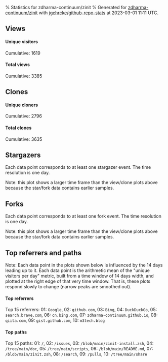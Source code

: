 % Statistics for zdharma-continuum/zinit
% Generated for [zdharma-continuum/zinit](https://github.com/zdharma-continuum/zinit) with [jgehrcke/github-repo-stats](https://github.com/jgehrcke/github-repo-stats) at 2023-03-01 11:11 UTC.


## Views

#### Unique visitors
<div id="chart_views_unique" class="full-width-chart"></div>

Cumulative: 1619

#### Total views
<div id="chart_views_total" class="full-width-chart"></div>

Cumulative: 3385

<div class="pagebreak-for-print"> </div>

## Clones

#### Unique cloners
<div id="chart_clones_unique" class="full-width-chart"></div>

Cumulative: 2796

#### Total clones
<div id="chart_clones_total" class="full-width-chart"></div>

Cumulative: 3635



<div class="pagebreak-for-print"> </div>



## Stargazers

Each data point corresponds to at least one stargazer event.
The time resolution is one day.

<div id="chart_stargazers" class="full-width-chart"></div>


Note: this plot shows a larger time frame than the view/clone plots above because the star/fork data contains earlier samples.



## Forks

Each data point corresponds to at least one fork event.
The time resolution is one day.

<div id="chart_forks" class="full-width-chart"></div>


Note: this plot shows a larger time frame than the view/clone plots above because the star/fork data contains earlier samples.



<div class="pagebreak-for-print"> </div>



## Top referrers and paths


Note: Each data point in the plots shown below is influenced by the 14 days
leading up to it. Each data point is the arithmetic mean of the "unique
visitors per day" metric, built from a time window of 14 days width, and
plotted at the right edge of that very time window. That is, these plots
respond slowly to change (narrow peaks are smoothed out).




#### Top referrers


<div id="chart_referrers_top_n_alltime" class="full-width-chart"></div>

Top 15 referrers: 01: `Google`, 02: `github.com`, 03: `Bing`, 04: `DuckDuckGo`, 05: `search.brave.com`, 06: `cn.bing.com`, 07: `zdharma-continuum.github.io`, 08: `qiita.com`, 09: `gist.github.com`, 10: `m3tech.blog`





#### Top paths


<div id="chart_paths_top_n_alltime" class="full-width-chart"></div>

Top 15 paths: 01: `/`, 02: `/issues`, 03: `/blob/main/zinit-install.zsh`, 04: `/tree/main/doc`, 05: `/tree/main/scripts`, 06: `/blob/main/README.md`, 07: `/blob/main/zinit.zsh`, 08: `/search`, 09: `/pulls`, 10: `/tree/main/share`


<script type="text/javascript">
    vegaEmbed('#chart_views_unique', {"$schema": "https://vega.github.io/schema/vega-lite/v4.17.0.json", "config": {"arc": {"fill": "#1b1e23"}, "area": {"fill": "#1b1e23"}, "axisBottom": {"domainColor": "#a9b4c4", "gridColor": "#a9b4c4", "labelColor": "#1b1e23", "labelFont": "relative-mono-11-pitch-pro, Menlo, monospace", "tickColor": "#a9b4c4", "titleColor": "#1b1e23", "titleFont": "relative-mono-11-pitch-pro, Menlo, monospace"}, "axisLeft": {"domainColor": "#a9b4c4", "gridColor": "#a9b4c4", "labelColor": "#1b1e23", "labelFont": "relative-mono-11-pitch-pro, Menlo, monospace", "tickColor": "#a9b4c4", "titleColor": "#1b1e23", "titleFont": "relative-mono-11-pitch-pro, Menlo, monospace"}, "axisX": {"grid": false}, "axisY": {"grid": false, "labelBound": true}, "background": "#FFFFFF", "group": {"fill": "#FFFFFF"}, "header": {"fontWeight": 400, "labelFont": "relative-mono-11-pitch-pro, Menlo, monospace", "titleFont": "relative-mono-11-pitch-pro, Menlo, monospace"}, "legend": {"labelFont": "relative-mono-11-pitch-pro, Menlo, monospace", "symbolSize": 200, "symbolType": "circle", "titleFont": "relative-mono-11-pitch-pro, Menlo, monospace"}, "line": {"color": "#1b1e23", "stroke": "#1b1e23"}, "path": {"stroke": "#1b1e23"}, "point": {"color": "#1b1e23", "cursor": "pointer", "filled": true, "size": 20}, "range": {"category": ["#85a2f7", "#ea9755", "#7eb36a", "#f07071", "#bc85d9", "#e587b6", "#a9b4c4", "#d4c05e", "#64b9c4"]}, "style": {"bar": {"fill": "#1b1e23"}, "text": {"font": "relative-mono-11-pitch-pro, Menlo, monospace", "fontWeight": 400}}, "symbol": {"shape": "circle"}, "title": {"anchor": "start", "font": "relative-mono-11-pitch-pro, Menlo, monospace", "fontWeight": 400}, "trail": {"color": "#1b1e23", "stroke": "#1b1e23"}, "view": {"stroke": null}}, "data": {"name": "data-5229a93c6b189cdb6a1762959af8db6c"}, "datasets": {"data-5229a93c6b189cdb6a1762959af8db6c": [{"time": "2023-02-15T00:00:00+00:00", "views_total": 115, "views_unique": 60}, {"time": "2023-02-16T00:00:00+00:00", "views_total": 232, "views_unique": 126}, {"time": "2023-02-17T00:00:00+00:00", "views_total": 379, "views_unique": 131}, {"time": "2023-02-18T00:00:00+00:00", "views_total": 194, "views_unique": 102}, {"time": "2023-02-19T00:00:00+00:00", "views_total": 198, "views_unique": 87}, {"time": "2023-02-20T00:00:00+00:00", "views_total": 257, "views_unique": 126}, {"time": "2023-02-21T00:00:00+00:00", "views_total": 205, "views_unique": 121}, {"time": "2023-02-22T00:00:00+00:00", "views_total": 247, "views_unique": 134}, {"time": "2023-02-23T00:00:00+00:00", "views_total": 256, "views_unique": 121}, {"time": "2023-02-24T00:00:00+00:00", "views_total": 245, "views_unique": 118}, {"time": "2023-02-25T00:00:00+00:00", "views_total": 279, "views_unique": 92}, {"time": "2023-02-26T00:00:00+00:00", "views_total": 147, "views_unique": 81}, {"time": "2023-02-27T00:00:00+00:00", "views_total": 225, "views_unique": 122}, {"time": "2023-02-28T00:00:00+00:00", "views_total": 252, "views_unique": 134}, {"time": "2023-03-01T00:00:00+00:00", "views_total": 154, "views_unique": 64}]}, "encoding": {"tooltip": [{"field": "views_unique", "format": ".1f", "title": "views (u)", "type": "quantitative"}, {"field": "time", "format": "%B %e, %Y", "title": "date", "type": "temporal"}], "x": {"axis": {"labelAngle": 25}, "field": "time", "scale": {"domain": ["2023-02-15", "2023-03-01"]}, "timeUnit": "yearmonthdate", "title": "date", "type": "temporal"}, "y": {"axis": {}, "field": "views_unique", "scale": {"domain": [0, 147.4], "type": "linear", "zero": true}, "title": "unique views per day", "type": "quantitative"}}, "height": 200, "mark": {"point": true, "type": "line"}, "padding": 10, "width": "container"}, {"actions": false, "renderer": "svg"}).catch(console.error);
vegaEmbed('#chart_views_total', {"$schema": "https://vega.github.io/schema/vega-lite/v4.17.0.json", "config": {"arc": {"fill": "#1b1e23"}, "area": {"fill": "#1b1e23"}, "axisBottom": {"domainColor": "#a9b4c4", "gridColor": "#a9b4c4", "labelColor": "#1b1e23", "labelFont": "relative-mono-11-pitch-pro, Menlo, monospace", "tickColor": "#a9b4c4", "titleColor": "#1b1e23", "titleFont": "relative-mono-11-pitch-pro, Menlo, monospace"}, "axisLeft": {"domainColor": "#a9b4c4", "gridColor": "#a9b4c4", "labelColor": "#1b1e23", "labelFont": "relative-mono-11-pitch-pro, Menlo, monospace", "tickColor": "#a9b4c4", "titleColor": "#1b1e23", "titleFont": "relative-mono-11-pitch-pro, Menlo, monospace"}, "axisX": {"grid": false}, "axisY": {"grid": false, "labelBound": true}, "background": "#FFFFFF", "group": {"fill": "#FFFFFF"}, "header": {"fontWeight": 400, "labelFont": "relative-mono-11-pitch-pro, Menlo, monospace", "titleFont": "relative-mono-11-pitch-pro, Menlo, monospace"}, "legend": {"labelFont": "relative-mono-11-pitch-pro, Menlo, monospace", "symbolSize": 200, "symbolType": "circle", "titleFont": "relative-mono-11-pitch-pro, Menlo, monospace"}, "line": {"color": "#1b1e23", "stroke": "#1b1e23"}, "path": {"stroke": "#1b1e23"}, "point": {"color": "#1b1e23", "cursor": "pointer", "filled": true, "size": 20}, "range": {"category": ["#85a2f7", "#ea9755", "#7eb36a", "#f07071", "#bc85d9", "#e587b6", "#a9b4c4", "#d4c05e", "#64b9c4"]}, "style": {"bar": {"fill": "#1b1e23"}, "text": {"font": "relative-mono-11-pitch-pro, Menlo, monospace", "fontWeight": 400}}, "symbol": {"shape": "circle"}, "title": {"anchor": "start", "font": "relative-mono-11-pitch-pro, Menlo, monospace", "fontWeight": 400}, "trail": {"color": "#1b1e23", "stroke": "#1b1e23"}, "view": {"stroke": null}}, "data": {"name": "data-5229a93c6b189cdb6a1762959af8db6c"}, "datasets": {"data-5229a93c6b189cdb6a1762959af8db6c": [{"time": "2023-02-15T00:00:00+00:00", "views_total": 115, "views_unique": 60}, {"time": "2023-02-16T00:00:00+00:00", "views_total": 232, "views_unique": 126}, {"time": "2023-02-17T00:00:00+00:00", "views_total": 379, "views_unique": 131}, {"time": "2023-02-18T00:00:00+00:00", "views_total": 194, "views_unique": 102}, {"time": "2023-02-19T00:00:00+00:00", "views_total": 198, "views_unique": 87}, {"time": "2023-02-20T00:00:00+00:00", "views_total": 257, "views_unique": 126}, {"time": "2023-02-21T00:00:00+00:00", "views_total": 205, "views_unique": 121}, {"time": "2023-02-22T00:00:00+00:00", "views_total": 247, "views_unique": 134}, {"time": "2023-02-23T00:00:00+00:00", "views_total": 256, "views_unique": 121}, {"time": "2023-02-24T00:00:00+00:00", "views_total": 245, "views_unique": 118}, {"time": "2023-02-25T00:00:00+00:00", "views_total": 279, "views_unique": 92}, {"time": "2023-02-26T00:00:00+00:00", "views_total": 147, "views_unique": 81}, {"time": "2023-02-27T00:00:00+00:00", "views_total": 225, "views_unique": 122}, {"time": "2023-02-28T00:00:00+00:00", "views_total": 252, "views_unique": 134}, {"time": "2023-03-01T00:00:00+00:00", "views_total": 154, "views_unique": 64}]}, "encoding": {"tooltip": [{"field": "views_total", "format": ".1f", "title": "views (t)", "type": "quantitative"}, {"field": "time", "format": "%B %e, %Y", "title": "date", "type": "temporal"}], "x": {"axis": {"labelAngle": 25}, "field": "time", "scale": {"domain": ["2023-02-15", "2023-03-01"]}, "timeUnit": "yearmonthdate", "title": "date", "type": "temporal"}, "y": {"axis": {"values": [1, 10, 50, 100, 500, 1000, 5000, 10000]}, "field": "views_total", "scale": {"domain": [0, 416.90000000000003], "type": "symlog", "zero": true}, "title": "total views per day", "type": "quantitative"}}, "height": 200, "mark": {"point": true, "type": "line"}, "padding": 10, "width": "container"}, {"actions": false, "renderer": "svg"}).catch(console.error);
vegaEmbed('#chart_clones_unique', {"$schema": "https://vega.github.io/schema/vega-lite/v4.17.0.json", "config": {"arc": {"fill": "#1b1e23"}, "area": {"fill": "#1b1e23"}, "axisBottom": {"domainColor": "#a9b4c4", "gridColor": "#a9b4c4", "labelColor": "#1b1e23", "labelFont": "relative-mono-11-pitch-pro, Menlo, monospace", "tickColor": "#a9b4c4", "titleColor": "#1b1e23", "titleFont": "relative-mono-11-pitch-pro, Menlo, monospace"}, "axisLeft": {"domainColor": "#a9b4c4", "gridColor": "#a9b4c4", "labelColor": "#1b1e23", "labelFont": "relative-mono-11-pitch-pro, Menlo, monospace", "tickColor": "#a9b4c4", "titleColor": "#1b1e23", "titleFont": "relative-mono-11-pitch-pro, Menlo, monospace"}, "axisX": {"grid": false}, "axisY": {"grid": false, "labelBound": true}, "background": "#FFFFFF", "group": {"fill": "#FFFFFF"}, "header": {"fontWeight": 400, "labelFont": "relative-mono-11-pitch-pro, Menlo, monospace", "titleFont": "relative-mono-11-pitch-pro, Menlo, monospace"}, "legend": {"labelFont": "relative-mono-11-pitch-pro, Menlo, monospace", "symbolSize": 200, "symbolType": "circle", "titleFont": "relative-mono-11-pitch-pro, Menlo, monospace"}, "line": {"color": "#1b1e23", "stroke": "#1b1e23"}, "path": {"stroke": "#1b1e23"}, "point": {"color": "#1b1e23", "cursor": "pointer", "filled": true, "size": 20}, "range": {"category": ["#85a2f7", "#ea9755", "#7eb36a", "#f07071", "#bc85d9", "#e587b6", "#a9b4c4", "#d4c05e", "#64b9c4"]}, "style": {"bar": {"fill": "#1b1e23"}, "text": {"font": "relative-mono-11-pitch-pro, Menlo, monospace", "fontWeight": 400}}, "symbol": {"shape": "circle"}, "title": {"anchor": "start", "font": "relative-mono-11-pitch-pro, Menlo, monospace", "fontWeight": 400}, "trail": {"color": "#1b1e23", "stroke": "#1b1e23"}, "view": {"stroke": null}}, "data": {"name": "data-5ae59d70629a2e0a66dd1458bf6cb7f2"}, "datasets": {"data-5ae59d70629a2e0a66dd1458bf6cb7f2": [{"clones_total": 156, "clones_unique": 124, "time": "2023-02-15T00:00:00+00:00"}, {"clones_total": 235, "clones_unique": 191, "time": "2023-02-16T00:00:00+00:00"}, {"clones_total": 316, "clones_unique": 232, "time": "2023-02-17T00:00:00+00:00"}, {"clones_total": 255, "clones_unique": 190, "time": "2023-02-18T00:00:00+00:00"}, {"clones_total": 201, "clones_unique": 157, "time": "2023-02-19T00:00:00+00:00"}, {"clones_total": 324, "clones_unique": 217, "time": "2023-02-20T00:00:00+00:00"}, {"clones_total": 252, "clones_unique": 203, "time": "2023-02-21T00:00:00+00:00"}, {"clones_total": 304, "clones_unique": 238, "time": "2023-02-22T00:00:00+00:00"}, {"clones_total": 269, "clones_unique": 213, "time": "2023-02-23T00:00:00+00:00"}, {"clones_total": 242, "clones_unique": 194, "time": "2023-02-24T00:00:00+00:00"}, {"clones_total": 270, "clones_unique": 193, "time": "2023-02-25T00:00:00+00:00"}, {"clones_total": 220, "clones_unique": 148, "time": "2023-02-26T00:00:00+00:00"}, {"clones_total": 247, "clones_unique": 203, "time": "2023-02-27T00:00:00+00:00"}, {"clones_total": 231, "clones_unique": 198, "time": "2023-02-28T00:00:00+00:00"}, {"clones_total": 113, "clones_unique": 95, "time": "2023-03-01T00:00:00+00:00"}]}, "encoding": {"tooltip": [{"field": "clones_unique", "format": ".1f", "title": "clones (u)", "type": "quantitative"}, {"field": "time", "format": "%B %e, %Y", "title": "date", "type": "temporal"}], "x": {"axis": {"labelAngle": 25}, "field": "time", "scale": {"domain": ["2023-02-15", "2023-03-01"]}, "timeUnit": "yearmonthdate", "title": "date", "type": "temporal"}, "y": {"axis": {"values": [1, 10, 50, 100, 500, 1000, 5000, 10000]}, "field": "clones_unique", "scale": {"domain": [0, 261.8], "type": "symlog", "zero": true}, "title": "unique clones per day", "type": "quantitative"}}, "height": 200, "mark": {"point": true, "type": "line"}, "padding": 10, "width": "container"}, {"actions": false, "renderer": "svg"}).catch(console.error);
vegaEmbed('#chart_clones_total', {"$schema": "https://vega.github.io/schema/vega-lite/v4.17.0.json", "config": {"arc": {"fill": "#1b1e23"}, "area": {"fill": "#1b1e23"}, "axisBottom": {"domainColor": "#a9b4c4", "gridColor": "#a9b4c4", "labelColor": "#1b1e23", "labelFont": "relative-mono-11-pitch-pro, Menlo, monospace", "tickColor": "#a9b4c4", "titleColor": "#1b1e23", "titleFont": "relative-mono-11-pitch-pro, Menlo, monospace"}, "axisLeft": {"domainColor": "#a9b4c4", "gridColor": "#a9b4c4", "labelColor": "#1b1e23", "labelFont": "relative-mono-11-pitch-pro, Menlo, monospace", "tickColor": "#a9b4c4", "titleColor": "#1b1e23", "titleFont": "relative-mono-11-pitch-pro, Menlo, monospace"}, "axisX": {"grid": false}, "axisY": {"grid": false, "labelBound": true}, "background": "#FFFFFF", "group": {"fill": "#FFFFFF"}, "header": {"fontWeight": 400, "labelFont": "relative-mono-11-pitch-pro, Menlo, monospace", "titleFont": "relative-mono-11-pitch-pro, Menlo, monospace"}, "legend": {"labelFont": "relative-mono-11-pitch-pro, Menlo, monospace", "symbolSize": 200, "symbolType": "circle", "titleFont": "relative-mono-11-pitch-pro, Menlo, monospace"}, "line": {"color": "#1b1e23", "stroke": "#1b1e23"}, "path": {"stroke": "#1b1e23"}, "point": {"color": "#1b1e23", "cursor": "pointer", "filled": true, "size": 20}, "range": {"category": ["#85a2f7", "#ea9755", "#7eb36a", "#f07071", "#bc85d9", "#e587b6", "#a9b4c4", "#d4c05e", "#64b9c4"]}, "style": {"bar": {"fill": "#1b1e23"}, "text": {"font": "relative-mono-11-pitch-pro, Menlo, monospace", "fontWeight": 400}}, "symbol": {"shape": "circle"}, "title": {"anchor": "start", "font": "relative-mono-11-pitch-pro, Menlo, monospace", "fontWeight": 400}, "trail": {"color": "#1b1e23", "stroke": "#1b1e23"}, "view": {"stroke": null}}, "data": {"name": "data-5ae59d70629a2e0a66dd1458bf6cb7f2"}, "datasets": {"data-5ae59d70629a2e0a66dd1458bf6cb7f2": [{"clones_total": 156, "clones_unique": 124, "time": "2023-02-15T00:00:00+00:00"}, {"clones_total": 235, "clones_unique": 191, "time": "2023-02-16T00:00:00+00:00"}, {"clones_total": 316, "clones_unique": 232, "time": "2023-02-17T00:00:00+00:00"}, {"clones_total": 255, "clones_unique": 190, "time": "2023-02-18T00:00:00+00:00"}, {"clones_total": 201, "clones_unique": 157, "time": "2023-02-19T00:00:00+00:00"}, {"clones_total": 324, "clones_unique": 217, "time": "2023-02-20T00:00:00+00:00"}, {"clones_total": 252, "clones_unique": 203, "time": "2023-02-21T00:00:00+00:00"}, {"clones_total": 304, "clones_unique": 238, "time": "2023-02-22T00:00:00+00:00"}, {"clones_total": 269, "clones_unique": 213, "time": "2023-02-23T00:00:00+00:00"}, {"clones_total": 242, "clones_unique": 194, "time": "2023-02-24T00:00:00+00:00"}, {"clones_total": 270, "clones_unique": 193, "time": "2023-02-25T00:00:00+00:00"}, {"clones_total": 220, "clones_unique": 148, "time": "2023-02-26T00:00:00+00:00"}, {"clones_total": 247, "clones_unique": 203, "time": "2023-02-27T00:00:00+00:00"}, {"clones_total": 231, "clones_unique": 198, "time": "2023-02-28T00:00:00+00:00"}, {"clones_total": 113, "clones_unique": 95, "time": "2023-03-01T00:00:00+00:00"}]}, "encoding": {"tooltip": [{"field": "clones_total", "format": ".1f", "title": "clones (t)", "type": "quantitative"}, {"field": "time", "format": "%B %e, %Y", "title": "date", "type": "temporal"}], "x": {"axis": {"labelAngle": 25}, "field": "time", "scale": {"domain": ["2023-02-15", "2023-03-01"]}, "timeUnit": "yearmonthdate", "title": "date", "type": "temporal"}, "y": {"axis": {"values": [1, 10, 50, 100, 500, 1000, 5000, 10000]}, "field": "clones_total", "scale": {"domain": [0, 356.40000000000003], "type": "symlog", "zero": true}, "title": "total clones per day", "type": "quantitative"}}, "height": 200, "mark": {"point": true, "type": "line"}, "padding": 10, "width": "container"}, {"actions": false, "renderer": "svg"}).catch(console.error);
vegaEmbed('#chart_stargazers', {"$schema": "https://vega.github.io/schema/vega-lite/v4.17.0.json", "config": {"arc": {"fill": "#1b1e23"}, "area": {"fill": "#1b1e23"}, "axisBottom": {"domainColor": "#a9b4c4", "gridColor": "#a9b4c4", "labelColor": "#1b1e23", "labelFont": "relative-mono-11-pitch-pro, Menlo, monospace", "tickColor": "#a9b4c4", "titleColor": "#1b1e23", "titleFont": "relative-mono-11-pitch-pro, Menlo, monospace"}, "axisLeft": {"domainColor": "#a9b4c4", "gridColor": "#a9b4c4", "labelColor": "#1b1e23", "labelFont": "relative-mono-11-pitch-pro, Menlo, monospace", "tickColor": "#a9b4c4", "titleColor": "#1b1e23", "titleFont": "relative-mono-11-pitch-pro, Menlo, monospace"}, "axisX": {"grid": false}, "axisY": {"grid": false}, "background": "#FFFFFF", "group": {"fill": "#FFFFFF"}, "header": {"fontWeight": 400, "labelFont": "relative-mono-11-pitch-pro, Menlo, monospace", "titleFont": "relative-mono-11-pitch-pro, Menlo, monospace"}, "legend": {"labelFont": "relative-mono-11-pitch-pro, Menlo, monospace", "symbolSize": 200, "symbolType": "circle", "titleFont": "relative-mono-11-pitch-pro, Menlo, monospace"}, "line": {"color": "#1b1e23", "stroke": "#1b1e23"}, "path": {"stroke": "#1b1e23"}, "point": {"color": "#1b1e23", "cursor": "pointer", "filled": true, "size": 50}, "range": {"category": ["#85a2f7", "#ea9755", "#7eb36a", "#f07071", "#bc85d9", "#e587b6", "#a9b4c4", "#d4c05e", "#64b9c4"]}, "style": {"bar": {"fill": "#1b1e23"}, "text": {"font": "relative-mono-11-pitch-pro, Menlo, monospace", "fontWeight": 400}}, "symbol": {"shape": "circle"}, "title": {"anchor": "start", "font": "relative-mono-11-pitch-pro, Menlo, monospace", "fontWeight": 400}, "trail": {"color": "#1b1e23", "stroke": "#1b1e23"}, "view": {"stroke": null}}, "data": {"name": "data-8c5cd01495cfb1ced24f4a8ad9f99a97"}, "datasets": {"data-8c5cd01495cfb1ced24f4a8ad9f99a97": [{"stars_cumulative": 124, "time": "2021-10-30T00:00:00+00:00"}, {"stars_cumulative": 175, "time": "2021-11-03T20:00:00+00:00"}, {"stars_cumulative": 242, "time": "2021-11-08T16:00:00+00:00"}, {"stars_cumulative": 284, "time": "2021-11-13T12:00:00+00:00"}, {"stars_cumulative": 313, "time": "2021-11-18T08:00:00+00:00"}, {"stars_cumulative": 334, "time": "2021-11-23T04:00:00+00:00"}, {"stars_cumulative": 375, "time": "2021-11-28T00:00:00+00:00"}, {"stars_cumulative": 416, "time": "2021-12-02T20:00:00+00:00"}, {"stars_cumulative": 445, "time": "2021-12-07T16:00:00+00:00"}, {"stars_cumulative": 469, "time": "2021-12-12T12:00:00+00:00"}, {"stars_cumulative": 487, "time": "2021-12-17T08:00:00+00:00"}, {"stars_cumulative": 503, "time": "2021-12-22T04:00:00+00:00"}, {"stars_cumulative": 527, "time": "2021-12-27T00:00:00+00:00"}, {"stars_cumulative": 556, "time": "2021-12-31T20:00:00+00:00"}, {"stars_cumulative": 577, "time": "2022-01-05T16:00:00+00:00"}, {"stars_cumulative": 601, "time": "2022-01-10T12:00:00+00:00"}, {"stars_cumulative": 621, "time": "2022-01-15T08:00:00+00:00"}, {"stars_cumulative": 641, "time": "2022-01-20T04:00:00+00:00"}, {"stars_cumulative": 658, "time": "2022-01-25T00:00:00+00:00"}, {"stars_cumulative": 672, "time": "2022-01-29T20:00:00+00:00"}, {"stars_cumulative": 685, "time": "2022-02-03T16:00:00+00:00"}, {"stars_cumulative": 705, "time": "2022-02-08T12:00:00+00:00"}, {"stars_cumulative": 723, "time": "2022-02-13T08:00:00+00:00"}, {"stars_cumulative": 735, "time": "2022-02-18T04:00:00+00:00"}, {"stars_cumulative": 753, "time": "2022-02-23T00:00:00+00:00"}, {"stars_cumulative": 772, "time": "2022-02-27T20:00:00+00:00"}, {"stars_cumulative": 786, "time": "2022-03-04T16:00:00+00:00"}, {"stars_cumulative": 798, "time": "2022-03-09T12:00:00+00:00"}, {"stars_cumulative": 814, "time": "2022-03-14T08:00:00+00:00"}, {"stars_cumulative": 825, "time": "2022-03-19T04:00:00+00:00"}, {"stars_cumulative": 835, "time": "2022-03-24T00:00:00+00:00"}, {"stars_cumulative": 849, "time": "2022-03-28T20:00:00+00:00"}, {"stars_cumulative": 868, "time": "2022-04-02T16:00:00+00:00"}, {"stars_cumulative": 883, "time": "2022-04-07T12:00:00+00:00"}, {"stars_cumulative": 900, "time": "2022-04-12T08:00:00+00:00"}, {"stars_cumulative": 916, "time": "2022-04-17T04:00:00+00:00"}, {"stars_cumulative": 928, "time": "2022-04-22T00:00:00+00:00"}, {"stars_cumulative": 954, "time": "2022-04-26T20:00:00+00:00"}, {"stars_cumulative": 967, "time": "2022-05-01T16:00:00+00:00"}, {"stars_cumulative": 982, "time": "2022-05-06T12:00:00+00:00"}, {"stars_cumulative": 990, "time": "2022-05-11T08:00:00+00:00"}, {"stars_cumulative": 1009, "time": "2022-05-16T04:00:00+00:00"}, {"stars_cumulative": 1025, "time": "2022-05-21T00:00:00+00:00"}, {"stars_cumulative": 1038, "time": "2022-05-25T20:00:00+00:00"}, {"stars_cumulative": 1046, "time": "2022-05-30T16:00:00+00:00"}, {"stars_cumulative": 1057, "time": "2022-06-04T12:00:00+00:00"}, {"stars_cumulative": 1070, "time": "2022-06-09T08:00:00+00:00"}, {"stars_cumulative": 1078, "time": "2022-06-14T04:00:00+00:00"}, {"stars_cumulative": 1090, "time": "2022-06-19T00:00:00+00:00"}, {"stars_cumulative": 1104, "time": "2022-06-23T20:00:00+00:00"}, {"stars_cumulative": 1119, "time": "2022-06-28T16:00:00+00:00"}, {"stars_cumulative": 1130, "time": "2022-07-03T12:00:00+00:00"}, {"stars_cumulative": 1142, "time": "2022-07-08T08:00:00+00:00"}, {"stars_cumulative": 1157, "time": "2022-07-13T04:00:00+00:00"}, {"stars_cumulative": 1168, "time": "2022-07-18T00:00:00+00:00"}, {"stars_cumulative": 1176, "time": "2022-07-22T20:00:00+00:00"}, {"stars_cumulative": 1193, "time": "2022-07-27T16:00:00+00:00"}, {"stars_cumulative": 1204, "time": "2022-08-01T12:00:00+00:00"}, {"stars_cumulative": 1215, "time": "2022-08-06T08:00:00+00:00"}, {"stars_cumulative": 1226, "time": "2022-08-11T04:00:00+00:00"}, {"stars_cumulative": 1235, "time": "2022-08-16T00:00:00+00:00"}, {"stars_cumulative": 1245, "time": "2022-08-20T20:00:00+00:00"}, {"stars_cumulative": 1255, "time": "2022-08-25T16:00:00+00:00"}, {"stars_cumulative": 1269, "time": "2022-08-30T12:00:00+00:00"}, {"stars_cumulative": 1283, "time": "2022-09-04T08:00:00+00:00"}, {"stars_cumulative": 1288, "time": "2022-09-09T04:00:00+00:00"}, {"stars_cumulative": 1299, "time": "2022-09-14T00:00:00+00:00"}, {"stars_cumulative": 1309, "time": "2022-09-18T20:00:00+00:00"}, {"stars_cumulative": 1325, "time": "2022-09-23T16:00:00+00:00"}, {"stars_cumulative": 1336, "time": "2022-09-28T12:00:00+00:00"}, {"stars_cumulative": 1345, "time": "2022-10-03T08:00:00+00:00"}, {"stars_cumulative": 1352, "time": "2022-10-08T04:00:00+00:00"}, {"stars_cumulative": 1367, "time": "2022-10-13T00:00:00+00:00"}, {"stars_cumulative": 1377, "time": "2022-10-17T20:00:00+00:00"}, {"stars_cumulative": 1385, "time": "2022-10-22T16:00:00+00:00"}, {"stars_cumulative": 1391, "time": "2022-10-27T12:00:00+00:00"}, {"stars_cumulative": 1403, "time": "2022-11-01T08:00:00+00:00"}, {"stars_cumulative": 1424, "time": "2022-11-06T04:00:00+00:00"}, {"stars_cumulative": 1438, "time": "2022-11-11T00:00:00+00:00"}, {"stars_cumulative": 1453, "time": "2022-11-15T20:00:00+00:00"}, {"stars_cumulative": 1464, "time": "2022-11-20T16:00:00+00:00"}, {"stars_cumulative": 1471, "time": "2022-11-25T12:00:00+00:00"}, {"stars_cumulative": 1480, "time": "2022-11-30T08:00:00+00:00"}, {"stars_cumulative": 1497, "time": "2022-12-05T04:00:00+00:00"}, {"stars_cumulative": 1513, "time": "2022-12-10T00:00:00+00:00"}, {"stars_cumulative": 1517, "time": "2022-12-14T20:00:00+00:00"}, {"stars_cumulative": 1529, "time": "2022-12-19T16:00:00+00:00"}, {"stars_cumulative": 1537, "time": "2022-12-24T12:00:00+00:00"}, {"stars_cumulative": 1544, "time": "2022-12-29T08:00:00+00:00"}, {"stars_cumulative": 1555, "time": "2023-01-03T04:00:00+00:00"}, {"stars_cumulative": 1571, "time": "2023-01-08T00:00:00+00:00"}, {"stars_cumulative": 1578, "time": "2023-01-12T20:00:00+00:00"}, {"stars_cumulative": 1588, "time": "2023-01-17T16:00:00+00:00"}, {"stars_cumulative": 1596, "time": "2023-01-22T12:00:00+00:00"}, {"stars_cumulative": 1607, "time": "2023-01-27T08:00:00+00:00"}, {"stars_cumulative": 1614, "time": "2023-02-01T04:00:00+00:00"}, {"stars_cumulative": 1625, "time": "2023-02-06T00:00:00+00:00"}, {"stars_cumulative": 1636, "time": "2023-02-10T20:00:00+00:00"}, {"stars_cumulative": 1645, "time": "2023-02-15T16:00:00+00:00"}, {"stars_cumulative": 1659, "time": "2023-02-20T12:00:00+00:00"}, {"stars_cumulative": 1668, "time": "2023-02-25T08:00:00+00:00"}]}, "encoding": {"tooltip": [{"field": "stars_cumulative", "format": "d", "title": "stars", "type": "quantitative"}, {"field": "time", "format": "%B %e, %Y", "title": "date", "type": "temporal"}], "x": {"axis": {"labelAngle": 25}, "field": "time", "scale": {"domain": ["2021-10-30", "2023-03-01"]}, "timeUnit": "yearmonthdate", "title": "date", "type": "temporal"}, "y": {"field": "stars_cumulative", "scale": {"domain": [0, 1834.8000000000002], "zero": true}, "title": "stargazer count (cumulative)", "type": "quantitative"}}, "height": 300, "mark": {"point": true, "type": "line"}, "padding": 10, "width": "container"}, {"actions": false, "renderer": "svg"}).catch(console.error);
vegaEmbed('#chart_forks', {"$schema": "https://vega.github.io/schema/vega-lite/v4.17.0.json", "config": {"arc": {"fill": "#1b1e23"}, "area": {"fill": "#1b1e23"}, "axisBottom": {"domainColor": "#a9b4c4", "gridColor": "#a9b4c4", "labelColor": "#1b1e23", "labelFont": "relative-mono-11-pitch-pro, Menlo, monospace", "tickColor": "#a9b4c4", "titleColor": "#1b1e23", "titleFont": "relative-mono-11-pitch-pro, Menlo, monospace"}, "axisLeft": {"domainColor": "#a9b4c4", "gridColor": "#a9b4c4", "labelColor": "#1b1e23", "labelFont": "relative-mono-11-pitch-pro, Menlo, monospace", "tickColor": "#a9b4c4", "titleColor": "#1b1e23", "titleFont": "relative-mono-11-pitch-pro, Menlo, monospace"}, "axisX": {"grid": false}, "axisY": {"grid": false}, "background": "#FFFFFF", "group": {"fill": "#FFFFFF"}, "header": {"fontWeight": 400, "labelFont": "relative-mono-11-pitch-pro, Menlo, monospace", "titleFont": "relative-mono-11-pitch-pro, Menlo, monospace"}, "legend": {"labelFont": "relative-mono-11-pitch-pro, Menlo, monospace", "symbolSize": 200, "symbolType": "circle", "titleFont": "relative-mono-11-pitch-pro, Menlo, monospace"}, "line": {"color": "#1b1e23", "stroke": "#1b1e23"}, "path": {"stroke": "#1b1e23"}, "point": {"color": "#1b1e23", "cursor": "pointer", "filled": true, "size": 50}, "range": {"category": ["#85a2f7", "#ea9755", "#7eb36a", "#f07071", "#bc85d9", "#e587b6", "#a9b4c4", "#d4c05e", "#64b9c4"]}, "style": {"bar": {"fill": "#1b1e23"}, "text": {"font": "relative-mono-11-pitch-pro, Menlo, monospace", "fontWeight": 400}}, "symbol": {"shape": "circle"}, "title": {"anchor": "start", "font": "relative-mono-11-pitch-pro, Menlo, monospace", "fontWeight": 400}, "trail": {"color": "#1b1e23", "stroke": "#1b1e23"}, "view": {"stroke": null}}, "data": {"name": "data-f670bce2179dcf4aa9c0d8bccb13963b"}, "datasets": {"data-f670bce2179dcf4aa9c0d8bccb13963b": [{"forks_cumulative": 25.0, "time": "2021-10-30T00:00:00+00:00"}, {"forks_cumulative": 33.0, "time": "2021-11-03T19:00:00+00:00"}, {"forks_cumulative": 36.0, "time": "2021-11-08T14:00:00+00:00"}, {"forks_cumulative": 38.0, "time": "2021-11-13T09:00:00+00:00"}, {"forks_cumulative": 43.0, "time": "2021-11-18T04:00:00+00:00"}, {"forks_cumulative": 44.0, "time": "2021-11-22T23:00:00+00:00"}, {"forks_cumulative": 47.0, "time": "2021-11-27T18:00:00+00:00"}, {"forks_cumulative": 49.0, "time": "2021-12-02T13:00:00+00:00"}, {"forks_cumulative": 51.0, "time": "2021-12-12T03:00:00+00:00"}, {"forks_cumulative": 55.0, "time": "2021-12-16T22:00:00+00:00"}, {"forks_cumulative": 57.0, "time": "2021-12-21T17:00:00+00:00"}, {"forks_cumulative": 58.0, "time": "2021-12-26T12:00:00+00:00"}, {"forks_cumulative": 59.0, "time": "2022-01-05T02:00:00+00:00"}, {"forks_cumulative": 62.0, "time": "2022-01-09T21:00:00+00:00"}, {"forks_cumulative": 63.0, "time": "2022-01-14T16:00:00+00:00"}, {"forks_cumulative": 64.0, "time": "2022-01-24T06:00:00+00:00"}, {"forks_cumulative": 65.0, "time": "2022-01-29T01:00:00+00:00"}, {"forks_cumulative": 66.0, "time": "2022-02-02T20:00:00+00:00"}, {"forks_cumulative": 67.0, "time": "2022-02-07T15:00:00+00:00"}, {"forks_cumulative": 68.0, "time": "2022-02-12T10:00:00+00:00"}, {"forks_cumulative": 69.0, "time": "2022-02-17T05:00:00+00:00"}, {"forks_cumulative": 70.0, "time": "2022-02-22T00:00:00+00:00"}, {"forks_cumulative": 72.0, "time": "2022-02-26T19:00:00+00:00"}, {"forks_cumulative": 73.0, "time": "2022-03-03T14:00:00+00:00"}, {"forks_cumulative": 74.0, "time": "2022-03-08T09:00:00+00:00"}, {"forks_cumulative": 75.0, "time": "2022-03-17T23:00:00+00:00"}, {"forks_cumulative": 76.0, "time": "2022-03-22T18:00:00+00:00"}, {"forks_cumulative": 77.0, "time": "2022-03-27T13:00:00+00:00"}, {"forks_cumulative": 78.0, "time": "2022-04-01T08:00:00+00:00"}, {"forks_cumulative": 79.0, "time": "2022-04-06T03:00:00+00:00"}, {"forks_cumulative": 80.0, "time": "2022-04-10T22:00:00+00:00"}, {"forks_cumulative": 82.0, "time": "2022-04-15T17:00:00+00:00"}, {"forks_cumulative": 84.0, "time": "2022-04-25T07:00:00+00:00"}, {"forks_cumulative": 86.0, "time": "2022-04-30T02:00:00+00:00"}, {"forks_cumulative": 87.0, "time": "2022-05-19T06:00:00+00:00"}, {"forks_cumulative": 88.0, "time": "2022-05-24T01:00:00+00:00"}, {"forks_cumulative": 89.0, "time": "2022-06-07T10:00:00+00:00"}, {"forks_cumulative": 90.0, "time": "2022-06-21T19:00:00+00:00"}, {"forks_cumulative": 92.0, "time": "2022-07-01T09:00:00+00:00"}, {"forks_cumulative": 93.0, "time": "2022-08-23T02:00:00+00:00"}, {"forks_cumulative": 95.0, "time": "2022-09-11T06:00:00+00:00"}, {"forks_cumulative": 96.0, "time": "2022-09-20T20:00:00+00:00"}, {"forks_cumulative": 97.0, "time": "2022-10-05T05:00:00+00:00"}, {"forks_cumulative": 98.0, "time": "2022-10-14T19:00:00+00:00"}, {"forks_cumulative": 100.0, "time": "2022-10-19T14:00:00+00:00"}, {"forks_cumulative": 101.0, "time": "2022-10-29T04:00:00+00:00"}, {"forks_cumulative": 102.0, "time": "2022-12-06T12:00:00+00:00"}, {"forks_cumulative": 103.0, "time": "2022-12-20T21:00:00+00:00"}, {"forks_cumulative": 104.0, "time": "2022-12-25T16:00:00+00:00"}, {"forks_cumulative": 105.0, "time": "2022-12-30T11:00:00+00:00"}, {"forks_cumulative": 107.0, "time": "2023-01-04T06:00:00+00:00"}, {"forks_cumulative": 109.0, "time": "2023-01-28T05:00:00+00:00"}, {"forks_cumulative": 110.0, "time": "2023-02-21T04:00:00+00:00"}]}, "encoding": {"tooltip": [{"field": "forks_cumulative", "format": "d", "title": "forks", "type": "quantitative"}, {"field": "time", "format": "%B %e, %Y", "title": "date", "type": "temporal"}], "x": {"axis": {"labelAngle": 25}, "field": "time", "scale": {"domain": ["2021-10-30", "2023-03-01"]}, "timeUnit": "yearmonthdate", "title": "date", "type": "temporal"}, "y": {"field": "forks_cumulative", "scale": {"domain": [0, 121.00000000000001], "zero": true}, "title": "fork count (cumulative)", "type": "quantitative"}}, "height": 300, "mark": {"point": true, "type": "line"}, "padding": 10, "width": "container"}, {"actions": false, "renderer": "svg"}).catch(console.error);
vegaEmbed('#chart_referrers_top_n_alltime', {"$schema": "https://vega.github.io/schema/vega-lite/v4.17.0.json", "config": {"arc": {"fill": "#1b1e23"}, "area": {"fill": "#1b1e23"}, "axisBottom": {"domainColor": "#a9b4c4", "gridColor": "#a9b4c4", "labelColor": "#1b1e23", "labelFont": "relative-mono-11-pitch-pro, Menlo, monospace", "tickColor": "#a9b4c4", "titleColor": "#1b1e23", "titleFont": "relative-mono-11-pitch-pro, Menlo, monospace"}, "axisLeft": {"domainColor": "#a9b4c4", "gridColor": "#a9b4c4", "labelColor": "#1b1e23", "labelFont": "relative-mono-11-pitch-pro, Menlo, monospace", "tickColor": "#a9b4c4", "titleColor": "#1b1e23", "titleFont": "relative-mono-11-pitch-pro, Menlo, monospace"}, "axisX": {"grid": false}, "axisY": {"grid": false}, "background": "#FFFFFF", "group": {"fill": "#FFFFFF"}, "header": {"fontWeight": 400, "labelFont": "relative-mono-11-pitch-pro, Menlo, monospace", "titleFont": "relative-mono-11-pitch-pro, Menlo, monospace"}, "legend": {"labelFont": "relative-mono-11-pitch-pro, Menlo, monospace", "symbolSize": 200, "symbolType": "circle", "titleFont": "relative-mono-11-pitch-pro, Menlo, monospace"}, "line": {"color": "#1b1e23", "stroke": "#1b1e23"}, "path": {"stroke": "#1b1e23"}, "point": {"color": "#1b1e23", "cursor": "pointer", "filled": true, "size": 30}, "range": {"category": ["#85a2f7", "#ea9755", "#7eb36a", "#f07071", "#bc85d9", "#e587b6", "#a9b4c4", "#d4c05e", "#64b9c4"]}, "style": {"bar": {"fill": "#1b1e23"}, "text": {"font": "relative-mono-11-pitch-pro, Menlo, monospace", "fontWeight": 400}}, "symbol": {"shape": "circle"}, "title": {"anchor": "start", "font": "relative-mono-11-pitch-pro, Menlo, monospace", "fontWeight": 400}, "trail": {"color": "#1b1e23", "stroke": "#1b1e23"}, "view": {"stroke": null}}, "data": {"name": "data-d0c1581c476a3afa87442845653d6b78"}, "datasets": {"data-d0c1581c476a3afa87442845653d6b78": [{"referrer": "Google", "time": "2023-03-01T00:00:00+00:00", "views_unique": 829, "views_unique_norm": 59.214285714285715}, {"referrer": "github.com", "time": "2023-03-01T00:00:00+00:00", "views_unique": 154, "views_unique_norm": 11.0}, {"referrer": "Bing", "time": "2023-03-01T00:00:00+00:00", "views_unique": 39, "views_unique_norm": 2.7857142857142856}, {"referrer": "DuckDuckGo", "time": "2023-03-01T00:00:00+00:00", "views_unique": 29, "views_unique_norm": 2.0714285714285716}, {"referrer": "search.brave.com", "time": "2023-03-01T00:00:00+00:00", "views_unique": 19, "views_unique_norm": 1.3571428571428572}, {"referrer": "cn.bing.com", "time": "2023-03-01T00:00:00+00:00", "views_unique": 12, "views_unique_norm": 0.8571428571428571}, {"referrer": "zdharma-continuum.github.io", "time": "2023-03-01T00:00:00+00:00", "views_unique": 12, "views_unique_norm": 0.8571428571428571}]}, "encoding": {"color": {"field": "referrer", "legend": {"direction": "vertical", "orient": "top", "title": "Legend:"}, "sort": {"field": "order"}, "type": "nominal"}, "tooltip": [{"field": "referrer", "type": "nominal"}, {"field": "views_unique_norm", "format": ".2f", "title": "views (14d mean)", "type": "quantitative"}, {"field": "time", "format": "%B %e, %Y", "title": "date", "type": "temporal"}], "x": {"axis": {"labelAngle": 25}, "field": "time", "scale": {"domain": ["2023-02-15", "2023-03-01"]}, "timeUnit": "yearmonthdate", "title": "date", "type": "temporal"}, "y": {"field": "views_unique_norm", "scale": {"domain": [0, 65.13571428571429], "type": "symlog", "zero": true}, "title": "unique visitors per day (mean from last 14 days)", "type": "quantitative"}}, "height": 300, "mark": {"point": true, "type": "line"}, "padding": 10, "width": "container"}, {"actions": false, "renderer": "svg"}).catch(console.error);
vegaEmbed('#chart_paths_top_n_alltime', {"$schema": "https://vega.github.io/schema/vega-lite/v4.17.0.json", "config": {"arc": {"fill": "#1b1e23"}, "area": {"fill": "#1b1e23"}, "axisBottom": {"domainColor": "#a9b4c4", "gridColor": "#a9b4c4", "labelColor": "#1b1e23", "labelFont": "relative-mono-11-pitch-pro, Menlo, monospace", "tickColor": "#a9b4c4", "titleColor": "#1b1e23", "titleFont": "relative-mono-11-pitch-pro, Menlo, monospace"}, "axisLeft": {"domainColor": "#a9b4c4", "gridColor": "#a9b4c4", "labelColor": "#1b1e23", "labelFont": "relative-mono-11-pitch-pro, Menlo, monospace", "tickColor": "#a9b4c4", "titleColor": "#1b1e23", "titleFont": "relative-mono-11-pitch-pro, Menlo, monospace"}, "axisX": {"grid": false}, "axisY": {"grid": false}, "background": "#FFFFFF", "group": {"fill": "#FFFFFF"}, "header": {"fontWeight": 400, "labelFont": "relative-mono-11-pitch-pro, Menlo, monospace", "titleFont": "relative-mono-11-pitch-pro, Menlo, monospace"}, "legend": {"labelFont": "relative-mono-11-pitch-pro, Menlo, monospace", "symbolSize": 200, "symbolType": "circle", "titleFont": "relative-mono-11-pitch-pro, Menlo, monospace"}, "line": {"color": "#1b1e23", "stroke": "#1b1e23"}, "path": {"stroke": "#1b1e23"}, "point": {"color": "#1b1e23", "cursor": "pointer", "filled": true, "size": 30}, "range": {"category": ["#85a2f7", "#ea9755", "#7eb36a", "#f07071", "#bc85d9", "#e587b6", "#a9b4c4", "#d4c05e", "#64b9c4"]}, "style": {"bar": {"fill": "#1b1e23"}, "text": {"font": "relative-mono-11-pitch-pro, Menlo, monospace", "fontWeight": 400}}, "symbol": {"shape": "circle"}, "title": {"anchor": "start", "font": "relative-mono-11-pitch-pro, Menlo, monospace", "fontWeight": 400}, "trail": {"color": "#1b1e23", "stroke": "#1b1e23"}, "view": {"stroke": null}}, "data": {"name": "data-e8ae56288b33e0e0ea0b3c1cbe020122"}, "datasets": {"data-e8ae56288b33e0e0ea0b3c1cbe020122": [{"path": "/", "time": "2023-03-01T00:00:00+00:00", "views_unique": 1247, "views_unique_norm": 89.07142857142857}, {"path": "/issues", "time": "2023-03-01T00:00:00+00:00", "views_unique": 36, "views_unique_norm": 2.5714285714285716}, {"path": "/blob/main/zinit-install.zsh", "time": "2023-03-01T00:00:00+00:00", "views_unique": 26, "views_unique_norm": 1.8571428571428572}, {"path": "/tree/main/doc", "time": "2023-03-01T00:00:00+00:00", "views_unique": 21, "views_unique_norm": 1.5}, {"path": "/tree/main/scripts", "time": "2023-03-01T00:00:00+00:00", "views_unique": 18, "views_unique_norm": 1.2857142857142858}, {"path": "/blob/main/README.md", "time": "2023-03-01T00:00:00+00:00", "views_unique": 16, "views_unique_norm": 1.1428571428571428}, {"path": "/blob/main/zinit.zsh", "time": "2023-03-01T00:00:00+00:00", "views_unique": 14, "views_unique_norm": 1.0}]}, "encoding": {"color": {"field": "path", "legend": {"direction": "vertical", "orient": "top", "title": "Legend:"}, "sort": {"field": "order"}, "type": "nominal"}, "tooltip": [{"field": "path", "type": "nominal"}, {"field": "views_unique_norm", "format": ".2f", "title": "views (14d mean)", "type": "quantitative"}, {"field": "time", "format": "%B %e, %Y", "title": "date", "type": "temporal"}], "x": {"axis": {"labelAngle": 25}, "field": "time", "scale": {"domain": ["2023-02-15", "2023-03-01"]}, "timeUnit": "yearmonthdate", "title": "date", "type": "temporal"}, "y": {"field": "views_unique_norm", "scale": {"domain": [0, 97.97857142857143], "type": "symlog", "zero": true}, "title": "unique visitors per day (mean from last 14 days)", "type": "quantitative"}}, "height": 300, "mark": {"point": true, "type": "line"}, "padding": 10, "width": "container"}, {"actions": false, "renderer": "svg"}).catch(console.error);
    </script>